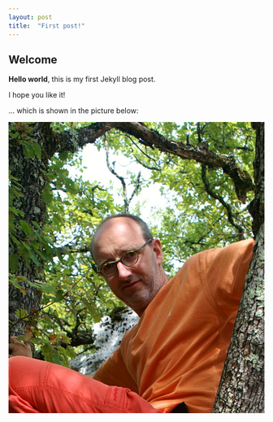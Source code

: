 ```yaml
---
layout: post
title:  "First post!"
---
```


## Welcome

**Hello world**, this is my first Jekyll blog post.

I hope you like it!

... which is shown in the picture below:

![My happy face](/assets/img/wolfgang.jpg)

